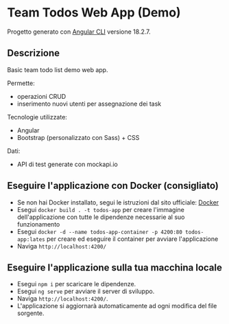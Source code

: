 # Team Todos Web App (Demo)

Progetto generato con [Angular CLI](https://github.com/angular/angular-cli) versione 18.2.7.

## Descrizione 

Basic team todo list demo web app. 

Permette:
- operazioni CRUD
- inserimento nuovi utenti per assegnazione dei task

Tecnologie utilizzate:
- Angular
- Bootstrap (personalizzato con Sass) + CSS

Dati:
- API di test generate con mockapi.io

## Eseguire l'applicazione con Docker (consigliato)

- Se non hai Docker installato, segui le istruzioni dal sito ufficiale: [Docker](https://docs.docker.com/desktop/)
- Esegui `docker build . -t todos-app` per creare l'immagine dell'applicazione con tutte le dipendenze necessarie al suo funzionamento
- Esegui `docker -d --name todos-app-container -p 4200:80 todos-app:lates` per creare ed eseguire il container per avviare l'applicazione
- Naviga `http://localhost:4200/`

## Eseguire l'applicazione sulla tua macchina locale

- Esegui `npm i` per scaricare le dipendenze.
- Esegui `ng serve` per avviare il server di sviluppo.
- Naviga `http://localhost:4200/`.
- L'applicazione si aggiornarà automaticamente ad ogni modifica del file sorgente.


